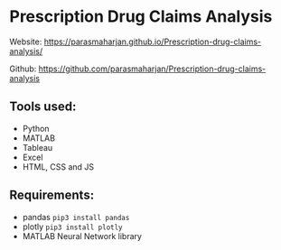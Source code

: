 # Prescription Drug Claims Analysis

Website: https://parasmaharjan.github.io/Prescription-drug-claims-analysis/

Github: https://github.com/parasmaharjan/Prescription-drug-claims-analysis

## Tools used:

* Python
* MATLAB
* Tableau
* Excel
* HTML, CSS and JS

## Requirements:
* pandas `pip3 install pandas`
* plotly `pip3 install plotly`
* MATLAB Neural Network library



